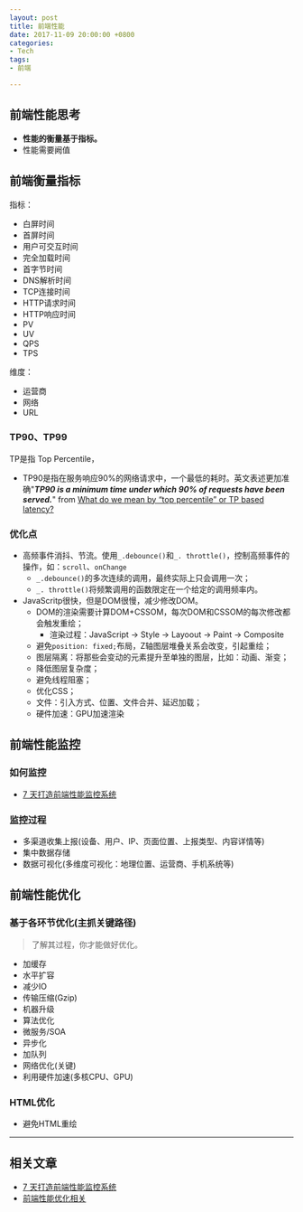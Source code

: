 ```yaml
---
layout: post
title: 前端性能
date: 2017-11-09 20:00:00 +0800
categories:
- Tech
tags:
- 前端

---
```


## 前端性能思考

- **性能的衡量基于指标。**
- 性能需要阙值

## 前端衡量指标

指标：

- 白屏时间
- 首屏时间
- 用户可交互时间
- 完全加载时间
- 首字节时间
- DNS解析时间
- TCP连接时间
- HTTP请求时间
- HTTP响应时间
- PV
- UV
- QPS
- TPS

维度：

- 运营商
- 网络
- URL

### TP90、TP99

TP是指 Top Percentile，

- TP90是指在服务响应90%的网络请求中，一个最低的耗时。英文表述更加准确"***TP90 is a minimum time under which 90% of requests have been served.***" from [What do we mean by “top percentile” or TP based latency?](https://stackoverflow.com/questions/17435438/what-do-we-mean-by-top-percentile-or-tp-based-latency)

### 优化点

- 高频事件消抖、节流。使用`_.debounce()`和`_. throttle()`，控制高频事件的操作，如：`scroll`、`onChange`
	- `_.debounce()`的多次连续的调用，最终实际上只会调用一次；
	- `_. throttle()`将频繁调用的函数限定在一个给定的调用频率内。
- JavaScritp很快，但是DOM很慢，减少修改DOM。
	- DOM的渲染需要计算DOM+CSSOM，每次DOM和CSSOM的每次修改都会触发重绘；
		- 渲染过程：JavaScript -> Style -> Layoout -> Paint -> Composite
	- 避免`position: fixed;`布局，Z轴图层堆叠关系会改变，引起重绘；
	- 图层隔离：将那些会变动的元素提升至单独的图层，比如：动画、渐变；
	- 降低图层复杂度；
	- 避免线程阻塞；
	- 优化CSS；
	- 文件：引入方式、位置、文件合并、延迟加载；
	- 硬件加速：GPU加速渲染

## 前端性能监控

### 如何监控

- [7 天打造前端性能监控系统](http://fex.baidu.com/blog/2014/05/build-performance-monitor-in-7-days/)

### 监控过程

- 多渠道收集上报(设备、用户、IP、页面位置、上报类型、内容详情等)
- 集中数据存储
- 数据可视化(多维度可视化：地理位置、运营商、手机系统等)


## 前端性能优化

### 基于各环节优化(主抓关键路径)

> 了解其过程，你才能做好优化。

- 加缓存
- 水平扩容
- 减少IO
- 传输压缩(Gzip)
- 机器升级
- 算法优化
- 微服务/SOA
- 异步化
- 加队列
- 网络优化(关键)
- 利用硬件加速(多核CPU、GPU)

### HTML优化

- 避免HTML重绘


----

## 相关文章

- [7 天打造前端性能监控系统](http://fex.baidu.com/blog/2014/05/build-performance-monitor-in-7-days/)
- [前端性能优化相关](https://github.com/wy-ei/notebook/issues/34)
